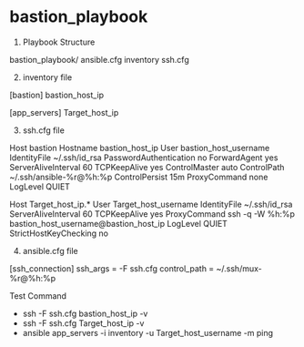 # bastion_playbook


1. Playbook Structure

bastion_playbook/
  ansible.cfg
  inventory
  ssh.cfg

2. inventory file

[bastion]
bastion_host_ip

[app_servers]
Target_host_ip

3. ssh.cfg file

Host bastion
  Hostname bastion_host_ip
  User bastion_host_username
  IdentityFile ~/.ssh/id_rsa
  PasswordAuthentication no
  ForwardAgent yes
  ServerAliveInterval 60
  TCPKeepAlive yes
  ControlMaster auto
  ControlPath ~/.ssh/ansible-%r@%h:%p
  ControlPersist 15m
  ProxyCommand none
  LogLevel QUIET

Host Target_host_ip.*
  User Target_host_username
  IdentityFile ~/.ssh/id_rsa
  ServerAliveInterval 60
  TCPKeepAlive yes
  ProxyCommand ssh -q -W %h:%p bastion_host_username@bastion_host_ip
  LogLevel QUIET
  StrictHostKeyChecking no

4. ansible.cfg file

[ssh_connection]
ssh_args = -F ssh.cfg
control_path = ~/.ssh/mux-%r@%h:%p


Test Command

- ssh -F ssh.cfg bastion_host_ip -v
- ssh -F ssh.cfg Target_host_ip -v
- ansible app_servers -i inventory -u Target_host_username -m ping
